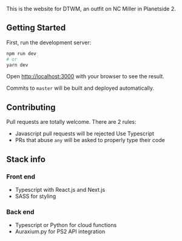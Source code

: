 This is the website for DTWM, an outfit on NC Miller in Planetside 2.

## Getting Started

First, run the development server:

```bash
npm run dev
# or
yarn dev
```

Open [http://localhost:3000](http://localhost:3000) with your browser to see the result.

Commits to `master` will be built and deployed automatically.

## Contributing
Pull requests are totally welcome. There are 2 rules:
- Javascript pull requests will be rejected
 Use Typescript
- PRs that abuse `any` will be asked to properly type their code

## Stack info
### Front end
- Typescript with React.js and Next.js
- SASS for styling

### Back end 
- Typescript or Python for cloud functions
- Auraxium.py for PS2 API integration

